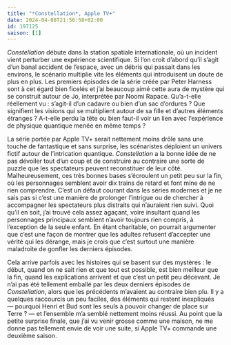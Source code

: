 ```yaml
---
title: "*Constellation*, Apple TV+"
date: 2024-04-08T21:56:58+02:00
id: 197125 
saison: [1]
---
```


*Constellation* débute dans la station spatiale internationale, où un incident vient perturber une expérience scientifique. Si l’on croit d’abord qu’il s’agit d’un banal accident de l’espace, avec un débris qui passait dans les environs, le scénario multiplie vite les éléments qui introduisent un doute de plus en plus. Les premiers épisodes de la série créée par Peter Harness sont à cet égard bien ficelés et j’ai beaucoup aimé cette aura de mystère qui se construit autour de Jo, interprétée par Noomi Rapace. Qu’a-t-elle réellement vu : s’agit-il d’un cadavre ou bien d’un sac d’ordures ? Que signifient les visions qui se multiplient autour de sa fille et d’autres éléments étranges ? A-t-elle perdu la tête ou bien faut-il voir un lien avec l’expérience de physique quantique menée en même temps ? 

La série portée par Apple TV+ serait nettement moins drôle sans une touche de fantastique et sans surprise, les scénaristes déploient un univers fictif autour de l’intrication quantique. *Constellation* a la bonne idée de ne pas dévoiler tout d’un coup et de construire au contraire une sorte de puzzle que les spectateurs peuvent reconstituer de leur côté. Malheureusement, ces très bonnes bases s’écroulent un petit peu sur la fin, où les personnages semblent avoir dix trains de retard et font mine de ne rien comprendre. C’est un défaut courant dans les séries modernes et je ne sais pas si c’est une manière de prolonger l’intrigue ou de chercher à accompagner les spectateurs plus distraits qui n’auraient rien suivi. Quoi qu’il en soit, j’ai trouvé cela assez agaçant, voire insultant quand les personnages principaux semblent n’avoir toujours rien compris, à l’exception de la seule enfant. En étant charitable, on pourrait argumenter que c’est une façon de montrer que les adultes refusent d’accepter une vérité qui les dérange, mais je crois que c’est surtout une manière maladroite de gonfler les derniers épisodes.

Cela arrive parfois avec les histoires qui se basent sur des mystères : le début, quand on ne sait rien et que tout est possible, est bien meilleur que la fin, quand les explications arrivent et que c’est un petit peu décevant. Je n’ai pas été tellement emballé par les deux derniers épisodes de *Constellation*, alors que les précédents m’avaient au contraire bien plu. Il y a quelques raccourcis un peu faciles, des éléments qui restent inexpliqués — pourquoi Henri et Bud sont les seuls à pouvoir changer de place sur Terre ? — et l’ensemble m’a semblé nettement moins réussi. Au point que la petite surprise finale, que j’ai vu venir grosse comme une maison, ne me donne pas tellement envie de voir une suite, si Apple TV+ commande une deuxième saison. 
